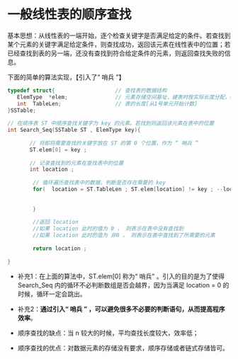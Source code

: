 # 一般线性表的顺序查找

基本思想：从线性表的一端开始，逐个检查关键字是否满足给定的条件。若查找到某个元素的关键字满足给定条件，则查找成功，返回该元素在线性表中的位置；若已经查找到表的另一端，还没有查找到符合给定条件的元素，则返回查找失败的信息。

下面的简单的算法实现，【引入了“ 哨兵 ”】

```c
typedef struct{                   // 查找表的数据结构
   ElemType  *elem;               // 元素存储空间基址，建表时按实际长度分配，0号单元留空
   int  TableLen;                 // 表的长度[从1号单元开始计数]           
}SSTable;
 
// 在顺序表 ST 中顺序查找关键字为 key 的元素。若找到则返回该元素在表中的位置
int Search_Seq(SSTable ST , ElemType key){
    
       // 将即将需要查找的关键字放在 ST 的第 0 个位置，作为 “ 哨兵 ”
       ST.elem[0] = key ;
 
       // 记录查找到的元素在查找表中的位置
       int location ;
 
        // 循环遍历查找表中的数据，判断是否存在需要的 key
        for(  location = ST.TableLen ; ST.elem[location] != key ; --location ){
            
 
        }
 
        //返回 location 
        //如果 location 此时的值为 0 ， 则表示在表中没有查找到
        //如果 location 此时的值为 非0 ， 则表示在表中查找到了所需要的元素
         
        return location ; 
 
}
```

+ 补充1：在上面的算法中，ST.elem[0] 称为“ 哨兵” 。引入的目的是为了使得 Search_Seq 内的循环不必判断数组是否会越界，因为当满足 location = 0 的时候，循环一定会跳出。

+ 补充2：**通过引入“ 哨兵 ” ，可以避免很多不必要的判断语句，从而提高程序效率**。

+ 顺序查找的缺点：当 n 较大的时候，平均查找长度较大，效率低；
+ 顺序查找的优点：对数据元素的存储没有要求，顺序存储或者链式存储皆可。